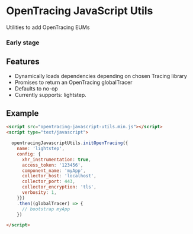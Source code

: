 # OpenTracing JavaScript Utils

Utilities to add OpenTracing EUMs

### Early stage

## Features
* Dynamically loads dependencies depending on chosen Tracing library
* Promises to return an OpenTracing globalTracer
* Defaults to no-op
* Currently supports: lightstep.

## Example

```html
<script src="opentracing-javascript-utils.min.js"></script>
<script type="text/javascript">

  opentracingJavascriptUtils.initOpenTracing({
    name: 'lightstep',
    config: {
      xhr_instrumentation: true,
      access_token: '123456',
      component_name: 'myApp',
      collector_host: 'localhost',
      collector_port: 443,
      collector_encryption: 'tls',
      verbosity: 1,
    }})
    .then((globalTracer) => {
      // bootstrap myApp
    })

</script>
```
